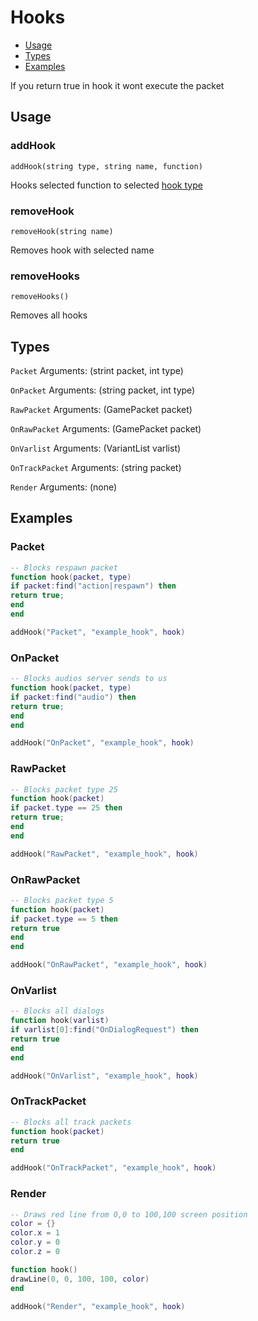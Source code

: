 # Hooks
* [Usage](#usage)
* [Types](#types)
* [Examples](#examples)

If you return true in hook it wont execute the packet

## Usage
### addHook
`addHook(string type, string name, function)`

Hooks selected function to selected [hook type](#types)

### removeHook
`removeHook(string name)`

Removes hook with selected name

### removeHooks
`removeHooks()`

Removes all hooks

## Types
`Packet`
Arguments: (strint packet, int type)

`OnPacket`
Arguments: (string packet, int type)

`RawPacket`
Arguments: (GamePacket packet)

`OnRawPacket`
Arguments: (GamePacket packet)

`OnVarlist`
Arguments: (VariantList varlist)

`OnTrackPacket`
Arguments: (string packet)

`Render`
Arguments: (none)

## Examples
### Packet
```lua
-- Blocks respawn packet
function hook(packet, type)
if packet:find("action|respawn") then
return true;
end
end

addHook("Packet", "example_hook", hook)
```

### OnPacket
```lua
-- Blocks audios server sends to us
function hook(packet, type)
if packet:find("audio") then
return true;
end
end

addHook("OnPacket", "example_hook", hook)
```

### RawPacket
```lua
-- Blocks packet type 25 
function hook(packet)
if packet.type == 25 then
return true;
end
end

addHook("RawPacket", "example_hook", hook)
```

### OnRawPacket
```lua
-- Blocks packet type 5
function hook(packet)
if packet.type == 5 then
return true
end
end

addHook("OnRawPacket", "example_hook", hook)
```

### OnVarlist
```lua
-- Blocks all dialogs
function hook(varlist)
if varlist[0]:find("OnDialogRequest") then
return true
end
end

addHook("OnVarlist", "example_hook", hook)
```

### OnTrackPacket
```lua
-- Blocks all track packets
function hook(packet)
return true
end

addHook("OnTrackPacket", "example_hook", hook)
```

### Render
```lua
-- Draws red line from 0,0 to 100,100 screen position
color = {}
color.x = 1
color.y = 0
color.z = 0

function hook()
drawLine(0, 0, 100, 100, color)
end

addHook("Render", "example_hook", hook)
```
